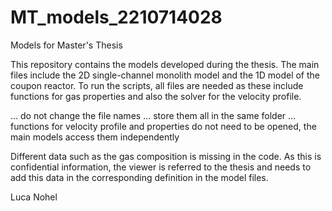 # MT_models_2210714028
Models for Master's Thesis

This repository contains the models developed during the thesis. The main files include the 2D single-channel monolith model and the 1D model of the coupon reactor. To run the scripts, all files are needed as these include functions for gas properties and also the solver for the velocity profile. 

... do not change the file names
... store them all in the same folder
... functions for velocity profile and properties do not need to be opened, the main models access them independently

Different data such as the gas composition is missing in the code. As this is confidential information, the viewer is referred to the thesis and needs to add this data in the corresponding definition in the model files.

Luca Nohel 
